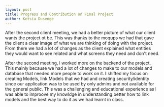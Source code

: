 ```yaml
---
layout: post
title: Progress and Contribution on Final Project
author: Ketsia Dusenge
---
```


After the second client meeting, we had a better picture of what our client wants the project ot be. This was thanks to the moqups we had that gave the client a clear image of what we are thinking of doing with the project. From there we had a lot of changes as the client explained what entities they would want to see related and what screens they need and don't need.

After the second meeting, I worked more on the backend of the project. This mainly because we had a lot of changes to make to our models and database that needed more people to work on it. I shifted my focus on creating Models, link Models that we had and creating security/identity since our application was to be used by only admins and not available for the general public. This was a challenging and educational experience as I was able to improove my knowldge in understanding better how to link models and the best way to do it as we had learnt in class.